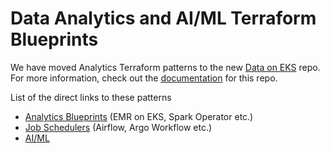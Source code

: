 # Data Analytics and AI/ML Terraform Blueprints

We have moved Analytics Terraform patterns to the new [Data on EKS](https://github.com/awslabs/data-on-eks) repo.
For more information, check out the [documentation](https://awslabs.github.io/data-on-eks/) for this repo.

List of the direct links to these patterns
- [Analytics Blueprints](https://github.com/awslabs/data-on-eks/tree/main/analytics) (EMR on EKS, Spark Operator etc.)
- [Job Schedulers](https://github.com/awslabs/data-on-eks/tree/main/schedulers) (Airflow, Argo Workflow etc.)
- [AI/ML](https://github.com/awslabs/data-on-eks/tree/main/ai-ml)
